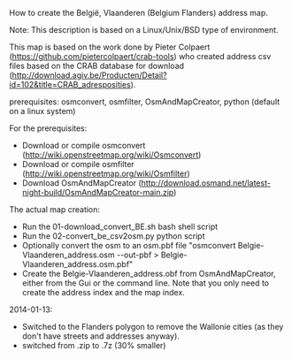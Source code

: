 How to create the België, Vlaanderen (Belgium Flanders) address map.

Note: This description is based on a Linux/Unix/BSD type of environment.

This map is based on the work done by Pieter Colpaert (https://github.com/pietercolpaert/crab-tools) who created address csv files based on the CRAB database for download (http://download.agiv.be/Producten/Detail?id=102&title=CRAB_adresposities).



prerequisites: osmconvert, osmfilter, OsmAndMapCreator, python (default on a linux system)

For the prerequisites:
- Download or compile osmconvert (http://wiki.openstreetmap.org/wiki/Osmconvert)
- Download or compile osmfilter (http://wiki.openstreetmap.org/wiki/Osmfilter)
- Download OsmAndMapCreator (http://download.osmand.net/latest-night-build/OsmAndMapCreator-main.zip)


The actual map creation:
- Run the 01-download_convert_BE.sh bash shell script
- Run the 02-convert_be_csv2osm.py python script
- Optionally convert the osm to an osm.pbf file "osmconvert Belgie-Vlaanderen_address.osm --out-pbf > Belgie-Vlaanderen_address.osm.pbf"
- Create the Belgie-Vlaanderen_address.obf from OsmAndMapCreator, either from the Gui or the command line. 
Note that you only need to create the address index and the map index.

2014-01-13: 
* Switched to the Flanders polygon to remove the Wallonie cities (as they don't have streets and addresses anyway).
* switched from .zip to .7z (30% smaller)
